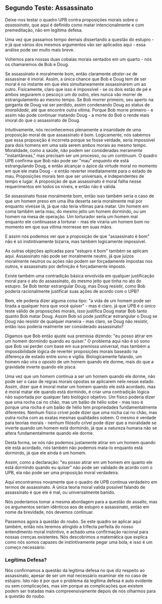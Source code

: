 ## Segundo Teste: Assassinato

Deixe-nos testar o quadro UPB contra proposições morais sobre o *assassinato*, que aqui é definido como matar intencionalmente e com premeditação, não em legítima defesa.

Uma vez que passamos tempo demais dissertando a questão do estupro - e já que vários dos mesmos argumentos vão ser aplicados aqui - essa análise pode ser muito mais breve.

Voltemos para nossas duas cobaias morais sentados em um quarto - nós os chamaremos de Bob e Doug.

Se assassinato é moralmente bom, então claramente *abster-se* de assassinar é imoral. Assim, a única chance que Bob e Doug tem de ser moral é no instante em que eles simultaneamente assassinarem um ao outro. Fisicamente, claro que isso é impossível - se os dois estão de pé e ambos segurarem o pescoço um do outro, eles nunca vão morrer de estrangulamento ao mesmo tempo. Se Bob morrer primeiro, seu aperto na garganta de Doug vai ser perdido, assim condenando Doug ao status de *imoralidade*, até que encontre outra vítima. Porque Bob morre primeiro - e assim não pode continuar matando Doug - a morte do Bob o rende mais imoral do que o assassinato de Doug.

Intuitivamente, nós reconhecemos plenamente a insanidade de uma proposição moral de que assassinato é bom. Logicamente, nós sabemos que essa proposição é incorreta porque se fosse verdade, seria impossível para dois homens em uma sala serem ambos morais ao mesmo tempo. Moralidade, como a saúde, não podem ser consideradas meramente "instantâneas," mas precisam ser um processo, ou um continuum. O quadro UPB confirma que Bob não pode ser "mau" *enquanto* ele está estrangulando Doug, e então alcançar o ápice da virtude moral no momento em que ele mata Doug - e então reverter imediatamente para o estado de mau. Proposições morais tem que ser universais, e independentes de tempo e lugar. A proposição de que assassinato é moral falha nesse requerimentos em todos os níveis, e então não é válida.

Se assassinato fosse moralmente bom, então isso também seria o caso de que um homem preso em uma ilha deserta seria moralmente mal por enquanto vivesse lá, já que não teria vítimas para matar. Um homem em coma também seria mau, do mesmo jeito um homem dormindo, ou um homem na mesa de operação. Um torturador seria um homem mal enquanto ele continuasse a torturar - mas ele viraria um homem bom no momento em que sua vítima morresse em suas mãos.

E assim nós podemos ver que a proposição de que "assassinato é bom" não é só instintivamente bizarra, mas também logicamente impossível.

As outras objeções aplicadas para "estupro é bom" também se aplicam aqui. Assassinato não pode ser moralmente neutro, já que juízos moralmente neutros ou ações não podem ser forçadamente impostas nos outros, e assassinato por definição é forçadamente imposto.

Existe também uma contradição básica envolvida em qualquer justificação moral para o ato do assassinato, do mesmo jeito que tinha no ato do estupro. Se Bob tentar estrangular Doug, mas Doug resistir, como Bob poderia racionalmente justificar suas ações de acordo com o UPB?

Bem, ele poderia dizer alguma coisa tipo: "a vida de um homem pode ser tirada a qualquer hora que você quiser" - mas é claro, já que UPB é o único teste válido de proposições morais, isso justifica Doug matar Bob tanto quanto Bob matar Doug. Assim Bob só pode justificar estrangular o Doug se Doug não resistir de qualquer maneira - mas claro, se Doug não resistir, então isso poderia realmente ser considerado assassinato?

Digamos que Bob então ajuste sua premissa dizendo: "eu posso atirar em um homem dormindo quando eu quiser." O problema aqui não é só sono que Bob vai perder com base em sua premissa universal, mas também a impossibilidade lógica de reverter proposições morais baseado na diferença de estado entre sono e vigília. Biologicamente falando, um homem não vira o *oposto* de um homem quando ele dorme, mais do que a gravidade inverte quando ele pisca.

Uma vez que um homem continua a ser um homem quando ele dorme, não pode ser o caso de regras morais opostas se aplicarem nele nesse estado. Assim, dizer que é imoral matar um homem quando ele está acordado, mas é moral matar ele quando está dormindo, é criar uma contradição lógica não suportada por qualquer fato biológico objetivo. Um físico poderia dizer que uma rocha cai no chão, mas um balão de hélio sobe - mas isso é porque uma rocha é um balão de hélio tem propriedades fundamentalmente diferentes. Nenhum físico crível pode dizer que uma rocha cai no chão, mas outra rocha com as exatas mesmas qualidades sobem. O mesmo é verdade para teorias morais - nenhum filósofo crível pode dizer que a moralidade se inverte quando um homem está dormindo, já que a natureza humana não se altera fundamentalmente quando ele dorme.

Desta forma, se nós não podemos justamente atirar em um homem quando ele está acordado, nós também não podemos mata-lo enquanto está dormindo, já que ele ainda é um homem.

Assim, como a declaração: "eu posso atirar em um homem em quanto ele está dormindo quando eu quiser" não pode ser validado de acordo com o UPB, ela não pode ser uma proposição moral verdadeira.

Aqui encontramos novamente que o quadro de UPB continua verdadeiro em termos de assassinato. A única teoria moral valida possível falando de assassinato é que ele é mal, ou universalmente banido.

Nós poderíamos tomar a mesma abordagem para a questão do assalto, mas os argumentos seriam idênticos aos de estupro e assassinato, então em nome da brevidade, nós devemos continuar.

Passemos agora à questão do roubo. Se este quadro se aplicar aqui também, então nós teremos atingido a trifecta perfeita do nosso entendimento moral instintivo, e achado uma confirmação racional para nossas crenças existentes. Nós descobrimos a matemática que explica como nós somos capazes de instintivamente pegar uma bola, e isso é um começo necessário.

### Legítima Defesa?

Nós confirmamos a questão da legítima defesa no que diz respeito ao assassinato, apesar de ser um mal necessário examinar ele no caso de estupro. Isto não é por que o problema da legítima defesa é auto evidente ou sem complicações, mas sim porque as complicações que existem podem ser tratadas mais compreensivamente depois de nós olharmos para a questão do roubo.